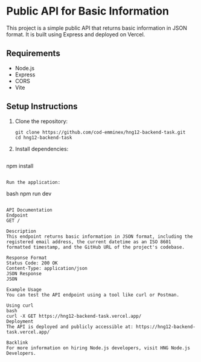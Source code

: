 # Public API for Basic Information

This project is a simple public API that returns basic information in JSON format. It is built using Express and deployed on Vercel.

## Requirements

- Node.js
- Express
- CORS
- Vite

## Setup Instructions

1. Clone the repository:
   ```
   git clone https://github.com/cod-emminex/hng12-backend-task.git
   cd hng12-backend-task
   ```
2. Install dependencies:
   ```
npm install
```

Run the application:
```
bash
npm run dev
```

API Documentation
Endpoint
GET /

Description
This endpoint returns basic information in JSON format, including the registered email address, the current datetime as an ISO 8601 formatted timestamp, and the GitHub URL of the project's codebase.

Response Format
Status Code: 200 OK
Content-Type: application/json
JSON Response
JSON

Example Usage
You can test the API endpoint using a tool like curl or Postman.

Using curl
bash
curl -X GET https://hng12-backend-task.vercel.app/
Deployment
The API is deployed and publicly accessible at: https://hng12-backend-task.vercel.app/

Backlink
For more information on hiring Node.js developers, visit HNG Node.js Developers.
